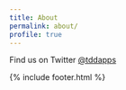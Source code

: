 ```yaml
---
title: About
permalink: about/
profile: true
---
```


Find us on Twitter [@tddapps](https://twitter.com/tddapps)

{% include footer.html %}
